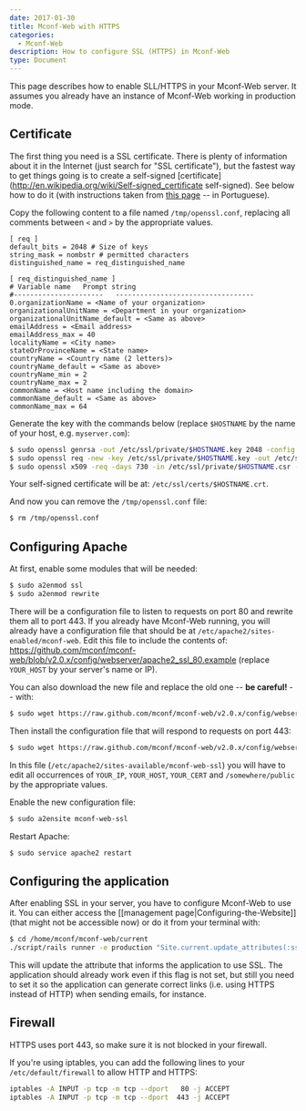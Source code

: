 ```yaml
---
date: 2017-01-30
title: Mconf-Web with HTTPS
categories:
  - Mconf-Web
description: How to configure SSL (HTTPS) in Mconf-Web
type: Document
---
```


This page describes how to enable SLL/HTTPS in your Mconf-Web server. It assumes you already have an instance of Mconf-Web working in production mode.

## Certificate

The first thing you need is a SSL certificate. There is plenty of information about it in the Internet (just search for "SSL certificate"), but the fastest way to get things going is to create a self-signed [certificate](http://en.wikipedia.org/wiki/Self-signed_certificate self-signed). See below how to do it (with instructions taken from [this page](http://wiki.rnp.br/pages/viewpage.action?pageId=41616278) -- in Portuguese).

Copy the following content to a file named `/tmp/openssl.conf`, replacing all comments between `<` and `>` by the appropriate values.

```
[ req ]
default_bits = 2048 # Size of keys
string_mask = nombstr # permitted characters
distinguished_name = req_distinguished_name

[ req_distinguished_name ]
# Variable name   Prompt string
#----------------------   ----------------------------------
0.organizationName = <Name of your organization>
organizationalUnitName = <Department in your organization>
organizationalUnitName_default = <Same as above>
emailAddress = <Email address>
emailAddress_max = 40
localityName = <City name>
stateOrProvinceName = <State name>
countryName = <Country name (2 letters)>
countryName_default = <Same as above>
countryName_min = 2
countryName_max = 2
commonName = <Host name including the domain>
commonName_default = <Same as above>
commonName_max = 64
```

Generate the key with the commands below (replace `$HOSTNAME` by the name of your host, e.g. `myserver.com`):

```bash
$ sudo openssl genrsa -out /etc/ssl/private/$HOSTNAME.key 2048 -config /tmp/openssl.conf
$ sudo openssl req -new -key /etc/ssl/private/$HOSTNAME.key -out /etc/ssl/private/$HOSTNAME.csr -batch -config /tmp/openssl.conf
$ sudo openssl x509 -req -days 730 -in /etc/ssl/private/$HOSTNAME.csr -signkey /etc/ssl/private/$HOSTNAME.key -out /etc/ssl/certs/$HOSTNAME.crt
```

Your self-signed certificate will be at: `/etc/ssl/certs/$HOSTNAME.crt`.

And now you can remove the `/tmp/openssl.conf` file:

```bash
$ rm /tmp/openssl.conf
```

## Configuring Apache

At first, enable some modules that will be needed:

```bash
$ sudo a2enmod ssl
$ sudo a2enmod rewrite
```

There will be a configuration file to listen to requests on port 80 and rewrite them all to port 443. If you already have Mconf-Web running, you will already have a configuration file that should be at `/etc/apache2/sites-enabled/mconf-web`. Edit this file to include the contents of: https://github.com/mconf/mconf-web/blob/v2.0.x/config/webserver/apache2_ssl_80.example (replace `YOUR_HOST` by your server's name or IP).

You can also download the new file and replace the old one -- **be careful!** -- with:

```bash
$ sudo wget https://raw.github.com/mconf/mconf-web/v2.0.x/config/webserver/apache2_ssl_80.example -O /etc/apache2/sites-available/mconf-web.conf
```

Then install the configuration file that will respond to requests on port 443:

```bash
$ sudo wget https://raw.github.com/mconf/mconf-web/v2.0.x/config/webserver/apache2_ssl_443.example -O /etc/apache2/sites-available/mconf-web-ssl.conf
```

In this file (`/etc/apache2/sites-available/mconf-web-ssl`) you will have to edit all occurrences of `YOUR_IP`, `YOUR_HOST`, `YOUR_CERT` and `/somewhere/public` by the appropriate values.


Enable the new configuration file:

```bash
$ sudo a2ensite mconf-web-ssl
```

Restart Apache:

```bash
$ sudo service apache2 restart
```

## Configuring the application

After enabling SSL in your server, you have to configure Mconf-Web to use it. You can either access the [[management page|Configuring-the-Website]] (that might not be accessible now) or do it from your terminal with:

```bash
$ cd /home/mconf/mconf-web/current
./script/rails runner -e production "Site.current.update_attributes(:ssl => true)"
```

This will update the attribute that informs the application to use SSL. The application should already work even if this flag is not set, but still you need to set it so the application can generate correct links (i.e. using HTTPS instead of HTTP) when sending emails, for instance.

## Firewall

HTTPS uses port 443, so make sure it is not blocked in your firewall.

If you're using iptables, you can add the following lines to your `/etc/default/firewall` to allow HTTP and HTTPS:

```bash
iptables -A INPUT -p tcp -m tcp --dport   80 -j ACCEPT
iptables -A INPUT -p tcp -m tcp --dport  443 -j ACCEPT
```
